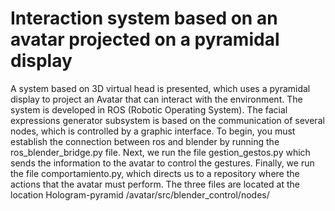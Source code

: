 # Interaction system based on an avatar projected on a pyramidal display
A system based on 3D virtual head is presented, which uses a pyramidal display to project an Avatar that can interact with the environment. 
The system is developed in ROS (Robotic Operating System). The facial expressions generator subsystem is based on the communication of several nodes, which is controlled by a graphic interface.
To begin, you must establish the connection between ros and blender by running the ros_blender_bridge.py file. Next, we run the file gestion_gestos.py which sends the information to the avatar to control the gestures. Finally, we run the file comportamiento.py, which directs us to a repository where the actions that the avatar must perform.
The three files are located at the location Hologram-pyramid /avatar/src/blender_control/nodes/
